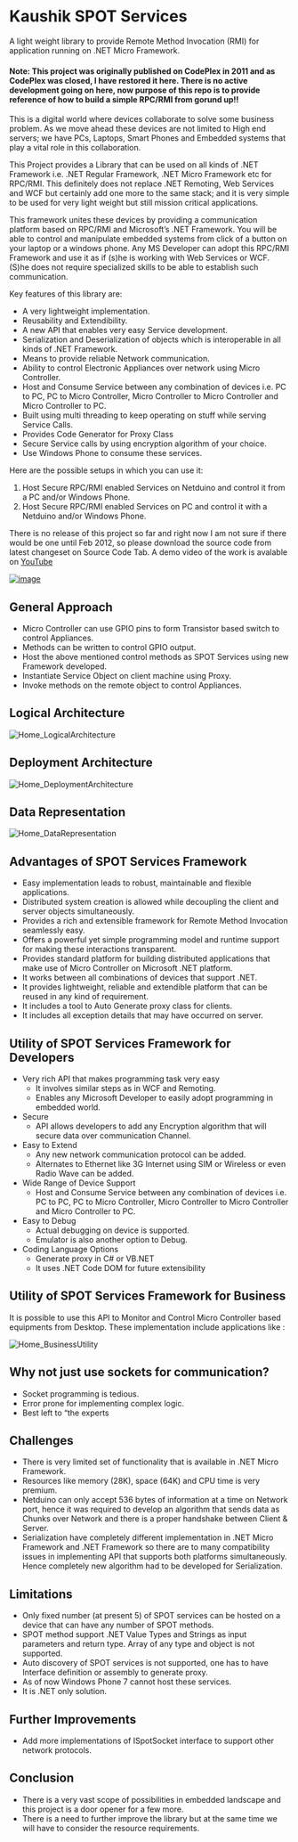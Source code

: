 # Kaushik SPOT Services

A light weight library to provide Remote Method Invocation (RMI) for application running on .NET Micro Framework.

#### Note: This project was originally published on CodePlex in 2011 and as CodePlex was closed, I have restored it here. There is no active development going on here, now purpose of this repo is to provide reference of how to build a simple RPC/RMI from gorund up!! #### 

This is a digital world where devices collaborate to solve some business problem. As we move ahead these devices are not limited to High end servers; we have PCs, Laptops, Smart Phones and Embedded systems that play a vital role in this collaboration.

This Project provides a Library that can be used on all kinds of .NET Framework i.e. .NET Regular Framework, .NET Micro Framework etc for RPC/RMI. This definitely does not replace .NET Remoting, Web Services and WCF but certainly add one more to the same stack; and it is very simple to be used for very light weight but still mission critical applications.

This framework unites these devices by providing a communication platform based on RPC/RMI and Microsoft’s .NET Framework. You will be able to control and manipulate embedded systems from click of a button on your laptop or a windows phone. Any MS Developer can adopt this RPC/RMI Framework and use it as if (s)he is working with Web Services or WCF. (S)he does not require specialized skills to be able to establish such communication.

Key features of this library are:

* A very lightweight implementation.
* Reusability and Extendibility.
* A new API that enables very easy Service development.
* Serialization and Deserialization of objects which is interoperable in all kinds of .NET Framework.
* Means to provide reliable Network communication.
* Ability to control Electronic Appliances over network using Micro Controller.
* Host and Consume Service between any combination of devices i.e. PC to PC, PC to Micro Controller, Micro Controller to Micro Controller and Micro Controller to PC.
* Built using multi threading to keep operating on stuff while serving Service Calls.
* Provides Code Generator for Proxy Class
* Secure Service calls by using encryption algorithm of your choice.
* Use Windows Phone to consume these services.

Here are the possible setups in which you can use it:

1. Host Secure RPC/RMI enabled Services on Netduino and control it from a PC and/or Windows Phone.
2. Host Secure RPC/RMI enabled Services on PC and control it with a Netduino and/or Windows Phone.

There is no release of this project so far and right now I am not sure if there would be one until Feb 2012, so please download the source code from latest changeset on Source Code Tab. A demo video of the work is avalable on [YouTube](http://www.youtube.com/watch?v=eO0eGp7Bgls)

[![image](https://user-images.githubusercontent.com/34212924/142757824-b2087042-c5d3-4835-9d7d-a285db36f056.png)](http://www.youtube.com/watch?v=eO0eGp7Bgls)

## General Approach ##
* Micro Controller can use GPIO pins to form Transistor based switch to control Appliances.
* Methods can be written to control GPIO output.
* Host the above mentioned control methods as SPOT Services using new Framework developed.
* Instantiate Service Object on client machine using Proxy.
* Invoke methods on the remote object to control Appliances.

## Logical Architecture ##
![Home_LogicalArchitecture](https://user-images.githubusercontent.com/34212924/142756865-53c663e5-2efc-4428-a64d-2b72dfa225c2.jpg)

## Deployment Architecture ##
![Home_DeploymentArchitecture](https://user-images.githubusercontent.com/34212924/142756878-5112db77-20ad-4e45-a91e-4d81d73e26b9.jpg)

## Data Representation ##
![Home_DataRepresentation](https://user-images.githubusercontent.com/34212924/142756892-a523aa29-91c4-4019-93a7-35499d5a35e0.jpg)

## Advantages of SPOT Services Framework ##
* Easy implementation leads to robust, maintainable and flexible applications.
* Distributed system creation is allowed while decoupling the client and server objects simultaneously.
* Provides a rich and extensible framework for Remote Method Invocation seamlessly easy.
* Offers a powerful yet simple programming model and runtime support for making these interactions transparent.
* Provides standard platform for building distributed applications that make use of Micro Controller on Microsoft .NET platform.
* It works between all combinations of devices that support .NET.
* It provides lightweight, reliable and extendible platform that can be reused in any kind of requirement.
* It includes a tool to Auto Generate proxy class for clients.
* It includes all exception details that may have occurred on server.

## Utility of SPOT Services Framework for Developers ##
* Very rich API that makes programming task very easy
  * It involves similar steps as in WCF and Remoting.
  * Enables any Microsoft Developer to easily adopt programming in embedded world.
* Secure
  * API allows developers to add any Encryption algorithm that will secure data over communication Channel.
* Easy to Extend
  * Any new network communication protocol can be added.
  * Alternates to Ethernet like 3G Internet using SIM or Wireless or even Radio Wave can be added.
* Wide Range of Device Support
  * Host and Consume Service between any combination of devices i.e. PC to PC, PC to Micro Controller, Micro Controller to Micro Controller and Micro Controller to PC.
* Easy to Debug
  * Actual debugging on device is supported.
  * Emulator is also another option to Debug.
* Coding Language Options
  * Generate proxy in C# or VB.NET
  * It uses .NET Code DOM for future extensibility 

## Utility of SPOT Services Framework for Business ##

It is possible to use this API to Monitor and Control Micro Controller based equipments from Desktop. These implementation include applications like :

![Home_BusinessUtility](https://user-images.githubusercontent.com/34212924/142756979-89c75be7-9fa4-4549-9685-d652efad98cd.png)

## Why not just use sockets for communication? ##
* Socket programming is tedious.
* Error prone for implementing complex logic.
* Best left to “the experts

## Challenges ##
* There is very limited set of functionality that is available in .NET Micro Framework.
* Resources like memory (28K), space (64K) and CPU time is very premium.
* Netduino can only accept 536 bytes of information at a time on Network port, hence it was required to develop an algorithm that sends data as Chunks over Network and there is a proper handshake between Client & Server.
* Serialization have completely different implementation in .NET Micro Framework and .NET Framework so there are to many compatibility issues in implementing API that supports both platforms simultaneously. Hence completely new algorithm had to be developed for Serialization.

## Limitations ##
* Only fixed number (at present 5) of SPOT services can be hosted on a device that can have any number of SPOT methods.
* SPOT method support .NET Value Types and Strings as input parameters and return type. Array of any type and object is not supported.
* Auto discovery of SPOT services is not supported, one has to have Interface definition or assembly to generate proxy.
* As of now Windows Phone 7 cannot host these services.
* It is .NET only solution.

## Further Improvements ##
* Add more implementations of ISpotSocket interface to support other network protocols.

## Conclusion ##
* There is a very vast scope of possibilities in embedded landscape and this project is a door opener for a few more.
* There is a need to further improve the library but at the same time we will have to consider the resource requirements.
